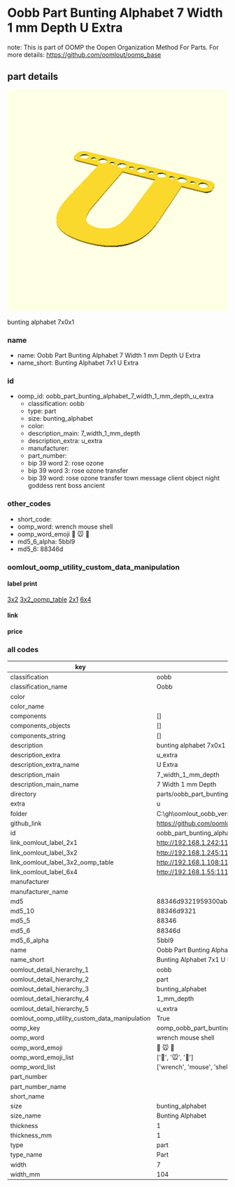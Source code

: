 # Oobb Part Bunting Alphabet 7 Width 1 mm Depth U Extra  

note: This is part of OOMP the Oopen Organization Method For Parts. For more details: https://github.com/oomlout/oomp_base

##  part details
  

[![](3dpr.png)](3dpr.png)

bunting alphabet 7x0x1



### name
* name: Oobb Part Bunting Alphabet 7 Width 1 mm Depth U Extra
* name_short: Bunting Alphabet 7x1 U Extra
### id
* oomp_id: oobb_part_bunting_alphabet_7_width_1_mm_depth_u_extra
  * classification: oobb
  * type: part
  * size: bunting_alphabet
  * color: 
  * description_main: 7_width_1_mm_depth
  * description_extra: u_extra
  * manufacturer: 
  * part_number: 
  * bip 39 word 2: rose ozone
  * bip 39 word 3: rose ozone transfer
  * bip 39 word: rose ozone transfer town message client object night goddess rent boss ancient

### other_codes
* short_code: 
* oomp_word: wrench mouse shell
* oomp_word_emoji :wrench: :mouse: :shell:
* md5_6_alpha: 5bbl9
* md5_6: 88346d






### oomlout_oomp_utility_custom_data_manipulation
#### label print
[3x2](http://192.168.1.245:1112/?label=oomp%205bbl9)
[3x2_oomp_table](http://192.168.1.108:1112/?label=oomp%205bbl9)
[2x1](http://192.168.1.242:1112/?label=oomp%205bbl9)
[6x4](http://192.168.1.55:1112/?label=oomp%205bbl9)    

#### link

                              

#### price







### all codes 
| key | value |  
| --- | --- |  
| classification | oobb |  
| classification_name | Oobb |  
| color |  |  
| color_name |  |  
| components | [] |  
| components_objects | [] |  
| components_string | [] |  
| description | bunting alphabet 7x0x1 |  
| description_extra | u_extra |  
| description_extra_name | U Extra |  
| description_main | 7_width_1_mm_depth |  
| description_main_name | 7 Width 1 mm Depth |  
| directory | parts/oobb_part_bunting_alphabet_7_width_1_mm_depth_u_extra |  
| extra | u |  
| folder | C:\gh\oomlout_oobb_version_4_generated_parts\things\oobb_part_bunting_alphabet_7_width_1_mm_depth_u_extra |  
| github_link | https://github.com/oomlout/oomlout_oomp_part_src/tree/main/parts/oobb_part_bunting_alphabet_7_width_1_mm_depth_u_extra |  
| id | oobb_part_bunting_alphabet_7_width_1_mm_depth_u_extra |  
| link_oomlout_label_2x1 | http://192.168.1.242:1112/?label=oomp%205bbl9 |  
| link_oomlout_label_3x2 | http://192.168.1.245:1112/?label=oomp%205bbl9 |  
| link_oomlout_label_3x2_oomp_table | http://192.168.1.108:1112/?label=oomp%205bbl9 |  
| link_oomlout_label_6x4 | http://192.168.1.55:1112/?label=oomp%205bbl9 |  
| manufacturer |  |  
| manufacturer_name |  |  
| md5 | 88346d9321959300ab45fe65ce67a5e0 |  
| md5_10 | 88346d9321 |  
| md5_5 | 88346 |  
| md5_6 | 88346d |  
| md5_6_alpha | 5bbl9 |  
| name | Oobb Part Bunting Alphabet 7 Width 1 mm Depth U Extra |  
| name_short | Bunting Alphabet 7x1 U Extra |  
| oomlout_detail_hierarchy_1 | oobb |  
| oomlout_detail_hierarchy_2 | part |  
| oomlout_detail_hierarchy_3 | bunting_alphabet |  
| oomlout_detail_hierarchy_4 | 1_mm_depth |  
| oomlout_detail_hierarchy_5 | u_extra |  
| oomlout_oomp_utility_custom_data_manipulation | True |  
| oomp_key | oomp_oobb_part_bunting_alphabet_7_width_1_mm_depth_u_extra |  
| oomp_word | wrench mouse shell |  
| oomp_word_emoji | :wrench: :mouse: :shell: |  
| oomp_word_emoji_list | [':wrench:', ':mouse:', ':shell:'] |  
| oomp_word_list | ['wrench', 'mouse', 'shell'] |  
| part_number |  |  
| part_number_name |  |  
| short_name |  |  
| size | bunting_alphabet |  
| size_name | Bunting Alphabet |  
| thickness | 1 |  
| thickness_mm | 1 |  
| type | part |  
| type_name | Part |  
| width | 7 |  
| width_mm | 104 |  
